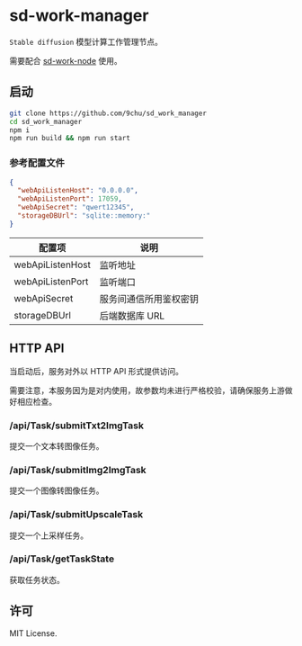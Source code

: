 # sd-work-manager

`Stable diffusion` 模型计算工作管理节点。

需要配合 [sd-work-node](https://github.com/9chu/sd_work_node) 使用。

## 启动

```bash
git clone https://github.com/9chu/sd_work_manager
cd sd_work_manager
npm i
npm run build && npm run start
```

### 参考配置文件

```json
{
  "webApiListenHost": "0.0.0.0",
  "webApiListenPort": 17059,
  "webApiSecret": "qwert12345",
  "storageDBUrl": "sqlite::memory:"
}
```

| 配置项            | 说明                |
| ---------------- | ------------------ |
| webApiListenHost | 监听地址             |
| webApiListenPort | 监听端口             |
| webApiSecret     | 服务间通信所用鉴权密钥 |
| storageDBUrl     | 后端数据库 URL       |

## HTTP API

当启动后，服务对外以 HTTP API 形式提供访问。

需要注意，本服务因为是对内使用，故参数均未进行严格校验，请确保服务上游做好相应检查。

### /api/Task/submitTxt2ImgTask

提交一个文本转图像任务。

### /api/Task/submitImg2ImgTask

提交一个图像转图像任务。

### /api/Task/submitUpscaleTask

提交一个上采样任务。

### /api/Task/getTaskState

获取任务状态。

## 许可

MIT License.
